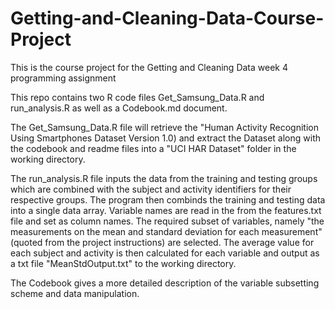 # Getting-and-Cleaning-Data-Course-Project
This is the course project for the Getting and Cleaning Data week 4 programming assignment

This repo contains two R code files Get_Samsung_Data.R and run_analysis.R as well as a Codebook.md document.

The Get_Samsung_Data.R file will retrieve the "Human Activity Recognition Using Smartphones Dataset Version 1.0) and extract the Dataset along with the codebook and readme files into a "UCI HAR Dataset" folder in the working directory.

The run_analysis.R file inputs the data from the training and testing groups which are combined with the subject and activity identifiers for their respective groups. The program then combinds the training and testing data into a single data array. Variable names are read in the from the features.txt file and set as column names. The required subset of variables, namely "the measurements on the mean and standard deviation for each measurement" (quoted from the project instructions) are selected. The average value for each subject and activity is then calculated for each variable and output as a txt file "MeanStdOutput.txt" to the working directory.

The Codebook gives a more detailed description of the variable subsetting scheme and data manipulation.
